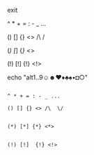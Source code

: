 
exit


^ * + = : - _ ...

() [] {} <> /\  \/   


(*) 
[*]
 {*}
 <*> 

(!) 
[!]
 {!}
 <!> 

echo "alt1..9☺☻♥♦♣♠•◘○"



```

^ * + = : - _ ...

() [] {} <> /\  \/   


(*) [*] {*} <*> 


(!) [!]  {!} <!> 

```


